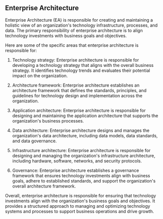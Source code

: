 ## Enterprise Architecture ##

Enterprise Architecture (EA) is responsible for creating and maintaining a holistic view of an organization's technology infrastructure, processes, and data. The primary responsibility of enterprise architecture is to align technology investments with business goals and objectives.

Here are some of the specific areas that enterprise architecture is responsible for:

1. Technology strategy: Enterprise architecture is responsible for developing a technology strategy that aligns with the overall business strategy. It identifies technology trends and evaluates their potential impact on the organization.

2. Architecture framework: Enterprise architecture establishes an architecture framework that defines the standards, principles, and guidelines for technology design and implementation across the organization.

3. Application architecture: Enterprise architecture is responsible for designing and maintaining the application architecture that supports the organization's business processes.

3. Data architecture: Enterprise architecture designs and manages the organization's data architecture, including data models, data standards, and data governance.

4. Infrastructure architecture: Enterprise architecture is responsible for designing and managing the organization's infrastructure architecture, including hardware, software, networks, and security protocols.

5. Governance: Enterprise architecture establishes a governance framework that ensures technology investments align with business goals, adhere to established standards, and support the organization's overall architecture framework.

Overall, enterprise architecture is responsible for ensuring that technology investments align with the organization's business goals and objectives. It provides a structured approach to managing and optimizing technology systems and processes to support business operations and drive growth.